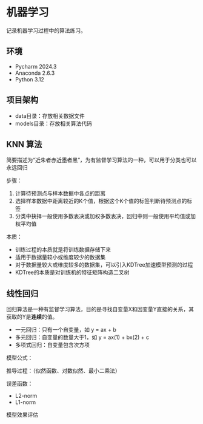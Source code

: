 # 机器学习

记录机器学习过程中的算法练习。

## 环境

- Pycharm 2024.3
- Anaconda 2.6.3
- Python 3.12

## 项目架构

- data目录：存放相关数据文件
- models目录：存放相关算法代码

## KNN 算法

简要描述为“近朱者赤近墨者黑”，为有监督学习算法的一种，可以用于分类也可以永远回归

步骤：
1. 计算待预测点与样本数据中各点的距离
2. 选择样本数据中距离较近的K个值，根据这个K个值的标签判断待预测点的标签
3. 分类中抉择一般使用多数表决或加权多数表决，回归中则一般使用平均值或加权平均值

本质：

- 训练过程的本质就是将训练数据存储下来
- 适用于数据量较小或维度较少的数据集
- 对于数据量较大或维度较多的数据集，可以引入KDTree加速模型预测的过程
- KDTree的本质是对训练机的特征矩阵构造二叉树

## 线性回归

回归算法是一种有监督学习算法，目的是寻找自变量X和因变量Y直接的关系，其获取的Y是**连续**的值。

- 一元回归：只有一个自变量，如 y = ax + b
- 多元回归：自变量的数量大于1，如 y = ax(1) + bx(2) + c
- 多项式回归：自变量包含次方项

模型公式：

推导过程：（似然函数、对数似然、最小二乘法）

误差函数：

- L2-norm
- L1-norm

模型效果评估

